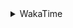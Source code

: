 <details>
 <summary>WakaTime</summary>

<!--START_SECTION:waka-->
![Profile Views](http://img.shields.io/badge/Profile%20Views-0-blue)

**🐱 My Github Data** 

> 🏆 366 Contributions in the Year 2021
 > 
> 📦 249.1 kB Used in Github's Storage 
 > 
> 🚫 Not Opted to Hire
 > 
> 📜 44 Public Repositories 
 > 
> 🔑 1 Private Repository 
 > 
**I'm a Night 🦉** 

```text
🌞 Morning    34 commits     ██░░░░░░░░░░░░░░░░░░░░░░░   11.3% 
🌆 Daytime    113 commits    █████████░░░░░░░░░░░░░░░░   37.54% 
🌃 Evening    121 commits    ██████████░░░░░░░░░░░░░░░   40.2% 
🌙 Night      33 commits     ██░░░░░░░░░░░░░░░░░░░░░░░   10.96%

```
📅 **I'm Most Productive on Monday** 

```text
Monday       54 commits     ████░░░░░░░░░░░░░░░░░░░░░   17.94% 
Tuesday      48 commits     ████░░░░░░░░░░░░░░░░░░░░░   15.95% 
Wednesday    43 commits     ███░░░░░░░░░░░░░░░░░░░░░░   14.29% 
Thursday     45 commits     ███░░░░░░░░░░░░░░░░░░░░░░   14.95% 
Friday       42 commits     ███░░░░░░░░░░░░░░░░░░░░░░   13.95% 
Saturday     34 commits     ██░░░░░░░░░░░░░░░░░░░░░░░   11.3% 
Sunday       35 commits     ███░░░░░░░░░░░░░░░░░░░░░░   11.63%

```


📊 **This Week I Spent My Time On** 

```text
⌚︎ Time Zone: Asia/Shanghai

💬 Programming Languages: 
Go                       32 hrs 33 mins      █████████████████████░░░░   85.13% 
C++                      2 hrs 43 mins       █░░░░░░░░░░░░░░░░░░░░░░░░   7.12% 
Bash                     28 mins             ░░░░░░░░░░░░░░░░░░░░░░░░░   1.26% 
Batchfile                24 mins             ░░░░░░░░░░░░░░░░░░░░░░░░░   1.06% 
Markdown                 22 mins             ░░░░░░░░░░░░░░░░░░░░░░░░░   0.98%

🔥 Editors: 
VS Code                  38 hrs 15 mins      █████████████████████████   100.0%

🐱‍💻 Projects: 
matcloud                 29 hrs 24 mins      ███████████████████░░░░░░   76.88% 
cpp                      2 hrs 43 mins       █░░░░░░░░░░░░░░░░░░░░░░░░   7.14% 
tinyrpc                  1 hr 45 mins        █░░░░░░░░░░░░░░░░░░░░░░░░   4.58% 
tinyurl                  1 hr 15 mins        ░░░░░░░░░░░░░░░░░░░░░░░░░   3.27% 
leetcode                 1 hr 13 mins        ░░░░░░░░░░░░░░░░░░░░░░░░░   3.19%

💻 Operating System: 
Windows                  38 hrs 15 mins      █████████████████████████   100.0%

```

**I Mostly Code in Go** 

```text
Go                       14 repos            ██████████░░░░░░░░░░░░░░░   42.42% 
Java                     9 repos             ██████░░░░░░░░░░░░░░░░░░░   27.27% 
Python                   2 repos             █░░░░░░░░░░░░░░░░░░░░░░░░   6.06% 
Vue                      2 repos             █░░░░░░░░░░░░░░░░░░░░░░░░   6.06% 
HTML                     2 repos             █░░░░░░░░░░░░░░░░░░░░░░░░   6.06%

```


**Timeline**

![Chart not found](https://raw.githubusercontent.com/MaoLongLong/MaoLongLong/main/charts/bar_graph.png) 


 Last Updated on 01/09/2021
<!--END_SECTION:waka-->

</details>
